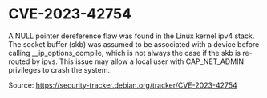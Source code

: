 # CVE-2023-42754

A NULL pointer dereference flaw was found in the Linux kernel ipv4 stack. The socket buffer (skb) was assumed to be associated with a device before calling __ip_options_compile, which is not always the case if the skb is re-routed by ipvs. This issue may allow a local user with CAP_NET_ADMIN privileges to crash the system.

Source: https://security-tracker.debian.org/tracker/CVE-2023-42754